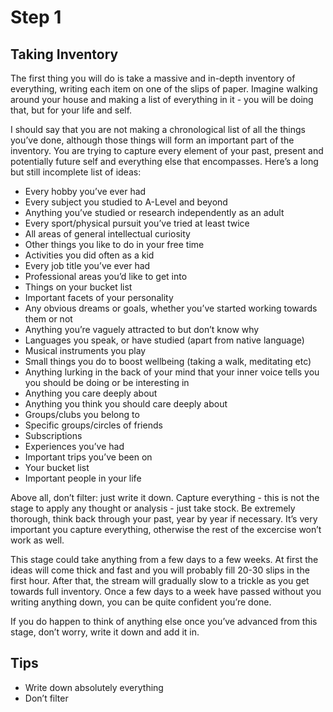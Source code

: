 # Step 1
## Taking Inventory

The first thing you will do is take a massive and in-depth inventory of everything, writing each item on one of the slips of paper.  Imagine walking around your house and making a list of everything in it - you will be doing that, but for your life and self.

I should say that you are not making a chronological list of all the things you’ve done, although those things will form an important part of the inventory.  You are trying to capture every element of your past, present and potentially future self and everything else that encompasses.  Here’s a long but still incomplete list of ideas:

- Every hobby you’ve ever had
- Every subject you studied to A-Level and beyond
- Anything you’ve studied or research independently as an adult
- Every sport/physical pursuit you’ve tried at least twice
- All areas of general intellectual curiosity
- Other things you like to do in your free time
- Activities you did often as a kid
- Every job title you’ve ever had
- Professional areas you’d like to get into
- Things on your bucket list
- Important facets of your personality
- Any obvious dreams or goals, whether you’ve started working towards them or not
- Anything you’re vaguely attracted to but don’t know why
- Languages you speak, or have studied (apart from native language)
- Musical instruments you play
- Small things you do to boost wellbeing (taking a walk, meditating etc)
- Anything lurking in the back of your mind that your inner voice tells you you should be doing or be interesting in
- Anything you care deeply about
- Anything you think you should care deeply about
- Groups/clubs you belong to
- Specific groups/circles of friends
- Subscriptions
- Experiences you’ve had
- Important trips you’ve been on
- Your bucket list
- Important people in your life

Above all, don’t filter: just write it down.  Capture everything - this is not the stage to apply any thought or analysis - just take stock.  Be extremely thorough, think back through your past, year by year if necessary.  It’s very important you capture everything, otherwise the rest of the excercise won’t work as well.

This stage could take anything from a few days to a few weeks.  At first the ideas will come thick and fast and you will probably fill 20-30 slips in the first hour.  After that, the stream will gradually slow to a trickle as you get towards full inventory.  Once a few days to a week have passed without you writing anything down, you can be quite confident you’re done.

If you do happen to think of anything else once you’ve advanced from this stage, don’t worry, write it down and add it in.

## Tips

- Write down absolutely everything
- Don’t filter
